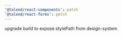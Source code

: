 ```yaml
---
'@talend/react-components': patch
'@talend/react-forms': patch
---
```


upgrade build to expose stylePath from design-system
